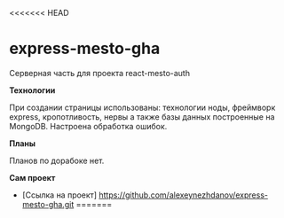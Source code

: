 <<<<<<< HEAD
# express-mesto-gha

Серверная часть для проекта react-mesto-auth

**Технологии**

При создании страницы использованы: технологии ноды, фреймворк express, кропотливость, нервы а также базы данных построенные на MongoDB. Настроена обработка ошибок.

**Планы**

Планов по дорабоке нет.

**Сам проект**

* [Ссылка на проект] https://github.com/alexeynezhdanov/express-mesto-gha.git
=======

